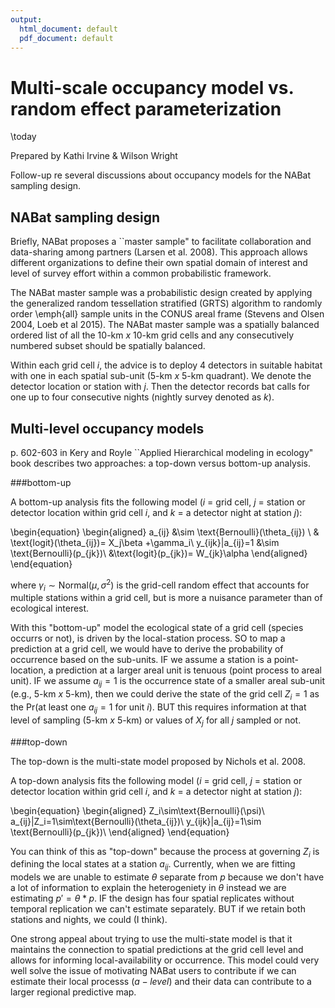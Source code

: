 ```yaml
---
output:
  html_document: default
  pdf_document: default
---
```

Multi-scale occupancy model vs. random effect parameterization
===

\today 

Prepared by Kathi Irvine & Wilson Wright

Follow-up re several discussions about occupancy models for the NABat sampling design.


## NABat sampling design
Briefly, NABat proposes a ``master sample" to facilitate collaboration and data-sharing among partners (Larsen et al. 2008). This approach allows different organizations to define their own spatial domain of interest and level of survey effort within a common probabilistic framework.

The NABat master sample was a probabilistic design created by applying the generalized random tessellation stratified (GRTS) algorithm to randomly order \emph{all} sample units in the CONUS areal frame (Stevens and Olsen 2004, Loeb et al 2015). The NABat master sample was a spatially balanced ordered list of all the 10-km $x$ 10-km grid cells and any consecutively numbered subset should be spatially balanced. 

Within each grid cell $i$, the advice is to deploy 4 detectors in suitable habitat with one in each spatial sub-unit (5-km $x$ 5-km quadrant). We denote the detector location or station with $j$. Then the detector records bat calls for one up to four consecutive nights (nightly survey denoted as $k$). 

## Multi-level occupancy models

p. 602-603 in Kery and Royle ``Applied Hierarchical modeling in ecology"  book describes two approaches: a top-down versus bottom-up analysis.

###bottom-up

A bottom-up analysis fits the following model ($i$ = grid cell, $j$ = station or detector location within grid cell $i$, and $k$ = a detector night at station $j$):

\begin{equation}
\begin{aligned}
a_{ij} &\sim \text{Bernoulli}(\theta_{ij}) \\
& \text{logit}(\theta_{ij})= X_j\beta +\gamma_i\\
y_{ijk}|a_{ij}=1 &\sim \text{Bernoulli}(p_{jk})\\
&\text{logit}(p_{jk})=  W_{jk}\alpha
\end{aligned}
\end{equation}

where $\gamma_i\sim\text{Normal}(\mu,\sigma^2)$ is the grid-cell random effect that accounts for multiple stations within a grid cell, but is more a nuisance parameter than of ecological interest.

With this "bottom-up" model the ecological state of a grid cell (species occurrs or not), is driven by the local-station process. SO to map a prediction at a grid cell, we would have to derive the probability of occurrence based on the sub-units. IF we assume a station is a point-location, a prediction at a larger areal unit is tenuous (point process to areal unit). IF we assume $a_{ij}=1$ is the occurrence state of a smaller areal sub-unit (e.g., 5-km $x$ 5-km), then we could derive the state of the grid cell $Z_i=1$ as the Pr(at least one $a_{ij}=1$ for unit $i$). BUT this requires information at that level of sampling (5-km $x$ 5-km) or values of $X_j$ for all $j$ sampled or not.

###top-down

The top-down is the multi-state model proposed by Nichols et al. 2008.

A top-down analysis fits the following model ($i$ = grid cell, $j$ = station or detector location within grid cell $i$, and $k$ = a detector night at station $j$):

\begin{equation}
\begin{aligned}
Z_i\sim\text{Bernoulli}(\psi)\\
a_{ij}|Z_i=1\sim\text{Bernoulli}(\theta_{ij})\\
y_{ijk}|a_{ij}=1\sim \text{Bernoulli}(p_{jk})\\
\end{aligned}
\end{equation}

You can think of this as "top-down" because the process at governing $Z_i$ is defining the local states at a station $a_{ij}$. Currently, when we are fitting models we are unable to estimate $\theta$ separate from $p$ because we don't have a lot of information to explain the heterogeniety in $\theta$ instead we are estimating $p'=\theta*p$. IF the design has four spatial replicates without temporal replication we can't estimate separately. BUT if we retain both stations and nights, we could (I think).

One strong appeal about trying to use the multi-state model is that it maintains the connection to spatial predictions at the grid cell level and allows for informing local-availability or occurrence. This model could very well solve the issue of motivating NABat users to contribute if we can estimate their local processs ($a-level$) and their data can contribute to a larger regional predictive map.

